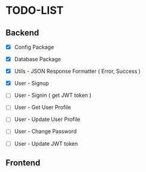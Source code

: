 # TODO-LIST

## Backend
- [x] Config Package
- [x] Database Package
- [x] Utils - JSON Response Formatter ( Error, Success )
- [x] User - Signup
- [ ] User - Signin ( get JWT token )
- [ ] User - Get User Profile
- [ ] User - Update User Profile
- [ ] User - Change Password
- [ ] User - Update JWT token


## Frontend